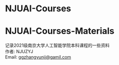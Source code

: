 # NJUAI-Courses
# NJUAI-Courses-Materials
记录2021级南京大学人工智能学院本科课程的一些资料 \
作者: NJUZYJ \
Email: ggzhangyunji@gamil.com
